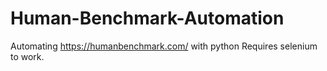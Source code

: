 # Human-Benchmark-Automation
Automating https://humanbenchmark.com/ with python
Requires selenium to work.
